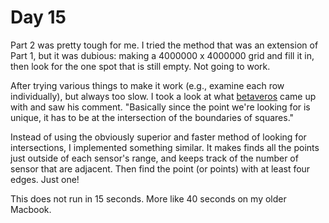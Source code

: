 # Day 15

Part 2 was pretty tough for me. I tried the method that was an extension of Part 1, but it was dubious: making a 4000000 x 4000000 grid and fill it in, then look for the one spot that is still empty. Not going to work.

After trying various things to make it work (e.g., examine each row individually), but always too slow. I took a look at what [betaveros](https://github.com/betaveros/advent-of-code-2022/blob/main/p15.noul) came up with and saw his comment. "Basically since the point we're looking for is unique, it has to be at the intersection of the boundaries of squares."

Instead of using the obviously superior and faster method of looking for intersections, I implemented something similar. It makes finds all the points just outside of each sensor's range, and keeps track of the number of sensor that are adjacent. Then find the point (or points) with at least four edges. Just one!

This does not run in 15 seconds. More like 40 seconds on my older Macbook.
